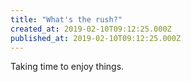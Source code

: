 ```yaml
---
title: "What's the rush?"
created_at: 2019-02-10T09:12:25.000Z
published_at: 2019-02-10T09:12:25.000Z
---
```

Taking time to enjoy things.
